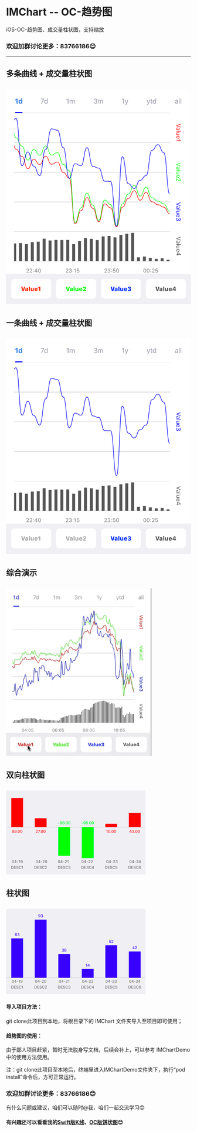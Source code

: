 # IMChart -- OC-趋势图
iOS-OC-趋势图、成交量柱状图，支持缩放
### 欢迎加群讨论更多：83766186😊
---

## 多条曲线 + 成交量柱状图
![多条曲线 + 成交量柱状图](https://github.com/GitHub-Life/IMChart/raw/master/Picture/screen_shot0.png)
---
## 一条曲线 + 成交量柱状图
![一条曲线 + 成交量柱状图](https://github.com/GitHub-Life/IMChart/raw/master/Picture/screen_shot1.png)
---
## 综合演示
![综合演示](https://github.com/GitHub-Life/IMChart/raw/master/Picture/composite_demo.gif)
---
## 双向柱状图
![双向柱状图](https://github.com/GitHub-Life/IMChart/raw/master/Picture/screen_shot2.png)
---
## 柱状图
![柱状图](https://github.com/GitHub-Life/IMChart/raw/master/Picture/screen_shot3.png)
---
#### 导入项目方法：
git clone此项目到本地，将根目录下的 IMChart 文件夹导入至项目即可使用；
#### 趋势图的使用：
由于鄙人项目赶紧，暂时无法脱身写文档，后续会补上，可以参考 IMChartDemo 中的使用方法使用。

注：git clone此项目至本地后，终端里进入IMChartDemo文件夹下，执行“pod install”命令后，方可正常运行。

### 欢迎加群讨论更多：83766186😊
有什么问题或建议，咱们可以随时@我，咱们一起交流学习😊

#### 有兴趣还可以看看我的[Swift版K线](https://github.com/GitHub-Life/IMKLine)、[OC版饼状图](https://github.com/GitHub-Life/IMPieChart)😊
